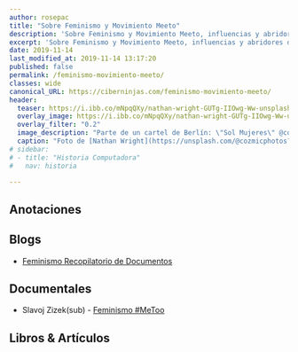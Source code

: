 ```yaml
---
author: rosepac
title: "Sobre Feminismo y Movimiento Meeto"
description: 'Sobre Feminismo y Movimiento Meeto, influencias y abridores de mente.'
excerpt: 'Sobre Feminismo y Movimiento Meeto, influencias y abridores de mente.'
date: 2019-11-14
last_modified_at: 2019-11-14 13:17:20
published: false
permalink: /feminismo-movimiento-meeto/
classes: wide
canonical_URL: https://ciberninjas.com/feminismo-movimiento-meeto/
header:
  teaser: https://i.ibb.co/mNpqQXy/nathan-wright-GUTg-IIOwg-Ww-unsplash.jpg
  overlay_image: https://i.ibb.co/mNpqQXy/nathan-wright-GUTg-IIOwg-Ww-unsplash.jpg
  overlay_filter: "0.2"
  image_description: "Parte de un cartel de Berlín: \"Sol Mujeres\" @cozmicphotos"
  caption: "Foto de [Nathan Wright](https://unsplash.com/@cozmicphotos?utm_source=unsplash&utm_medium=referral&utm_content=creditCopyText) en [Unsplash](https://unsplash.com/?utm_source=unsplash&utm_medium=referral&utm_content=creditCopyText)"
# sidebar:
# - title: "Historia Computadora"
#   nav: historia

---
```


## Anotaciones



## Blogs

* [Feminismo Recopilatorio de Documentos](http://mastor.cl/blog/2018/05/feminismos/)

## Documentales

* Slavoj Zizek(sub) - [Feminismo #MeToo](https://www.youtube.com/watch?v=WSrMeNKcAKE)

## Libros & Artículos